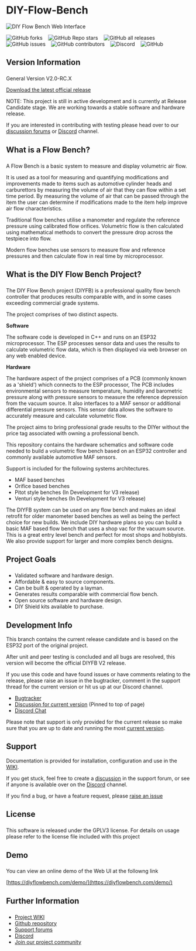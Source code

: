 # DIY-Flow-Bench

![DIY Flow Bench Web Interface](https://user-images.githubusercontent.com/3038710/126745200-fead302f-e0aa-48b6-8165-f72902b1edac.png)

![GitHub forks](https://img.shields.io/github/forks/deeemm/diy-flow-bench?style=social) &nbsp;&nbsp; ![GitHub Repo stars](https://img.shields.io/github/stars/deeemm/diy-flow-bench?style=social) &nbsp;&nbsp; ![GitHub all releases](https://img.shields.io/github/downloads/DeeEmm/diy-flow-Bench/total?logo=github) &nbsp;&nbsp; ![GitHub issues](https://img.shields.io/github/issues-raw/deeemm/diy-flow-bench?logo=github) &nbsp;&nbsp; ![GitHub contributors](https://img.shields.io/github/contributors/deeemm/diy-flow-bench?logo=github) &nbsp;&nbsp; ![Discord](https://img.shields.io/discord/762654320444440587?logo=discord) &nbsp;&nbsp; ![GitHub](https://img.shields.io/github/license/deeemm/diy-flow-bench?logo=gnu) 

## Version Information
###

General Version V2.0-RC.X


[Download the latest official release](https://github.com/DeeEmm/DIY-Flow-Bench/releases)


NOTE: This project is still in active development and is currently at Release Candidate stage. We are working towards a stable software and hardware release. 

If you are interested in contributing with testing please head over to our [discussion forums](https://github.com/DeeEmm/DIY-Flow-Bench/discussions) or [Discord](https://discord.gg/eAbktJj) channel.


## What is a Flow Bench?
###

A Flow Bench is a basic system to measure and display volumetric air flow.

It is used as a tool for measuring and quantifying modifications and improvements made to items such as automotive cylinder heads and carburettors by measuring the volume of air that they can flow within a set time period. By measuring the volume of air that can be passed through the item the user can determine if modifications made to the item help improve air flow characteristics.

Traditional flow benches utilise a manometer and regulate the reference pressure using calibrated flow orifices. Volumetric flow is then calculated using mathematical methods to convert the pressure drop across the testpiece into flow. 

Modern flow benches use sensors to measure flow and reference pressures and then calculate flow in real time by microprocessor.

## What is the DIY Flow Bench Project?
###

The DIY Flow Bench project (DIYFB) is a professional quality flow bench controller that produces results comparable with, and in some cases exceeding commercial grade systems.

The project comprises of two distinct aspects.


**Software**

The software code is developed in C++ and runs on an ESP32 microprocessor. The ESP processes sensor data and uses the results to calculate volumetric flow data, which is then displayed via web browser on any web enabled device.

**Hardware**

The hardware aspect of the project comprises of a PCB (commonly known as a 'shield') which connects to the ESP processor, The PCB includes environmental sensors to measure temperature, humidity and barometric pressure along with pressure sensors to measure the reference depression from the vacuum source. It also interfaces to a MAF sensor or additional differential pressure sensors. This sensor data allows the software to accurately measure and calculate volumetric flow.


The project aims to bring professional grade results to the DIYer without the price tag associated with owning a professional bench.

This repository contains the hardware schematics and software code needed to build a volumetric flow bench based on an ESP32 controller and commonly available automotive MAF sensors.

Support is included for the following systems architectures.

- MAF based benches
- Orifice based benches 
- Pitot style benches (In Development for V3 release)
- Venturi style benches (In Development for V3 release)

The DIYFB system can be used on any flow bench and makes an ideal retrofit for older manometer based benches as well as being the perfect choice for new builds. We include DIY hardware plans so you can build a basic MAF based flow bench that uses a shop vac for the vacuum source. This is a great entry level bench and perfect for most shops and hobbyists. We also provide support for larger and more complex bench designs.


## Project Goals
###
- Validated software and hardware design.
- Affordable & easy to source components.
- Can be built & operated by a layman.
- Generates results comparable with commercial flow bench.
- Open source software and hardware design.
- DIY Shield kits available to purchase.


## Development Info

This branch contains the current release candidate and is based on the ESP32 port of the original project.

After unit and peer testing is concluded and all bugs are resolved, this version will become the official DIYFB V2 release.

If you use this code and have found issues or have comments relating to the release, please raise an issue in the bugtracker, comment in the support thread for the current version or hit us up at our Discord channel.

- [Bugtracker](https://github.com/DeeEmm/DIY-Flow-Bench/issues)
- [Discussion for current version](https://github.com/DeeEmm/DIY-Flow-Bench/discussions) (Pinned to top of page)
- [Discord Chat](https://discord.gg/eAbktJj)

Please note that support is only provided for the current release so make sure that you are up to date and running the most [current version](https://github.com/DeeEmm/DIY-Flow-Bench/releases).


## Support

Documentation is provided for installation, configuration and use in the [WIKI](https://github.com/DeeEmm/DIY-Flow-Bench/wiki).

If you get stuck, feel free to create a [discussion](https://github.com/DeeEmm/DIY-Flow-Bench/discussions/) in the support forum, or see if anyone is available over on the [Discord](https://discord.gg/eAbktJj) channel.

If you find a bug, or have a feature request, please [raise an issue](https://github.com/DeeEmm/DIY-Flow-Bench/issues)


## License
###

This software is released under the GPLV3 license. For details on usage please refer to the license file included with this project

## Demo
###

You can view an online demo of the Web UI at the followng link

[https://diyflowbench.com/demo/](https://diyflowbench.com/demo/)


## Further Information
###

- [Project WIKI]( https://github.com/DeeEmm/DIY-Flow-Bench/wiki)
- [Github repository](https://github.com/DeeEmm/DIY-Flow-Bench)
- [Support forums](https://github.com/DeeEmm/DIY-Flow-Bench/discussions) 
- [Discord](https://discord.gg/eAbktJj)
- [Join our project community](https://www.facebook.com/groups/diyflowbench/)
